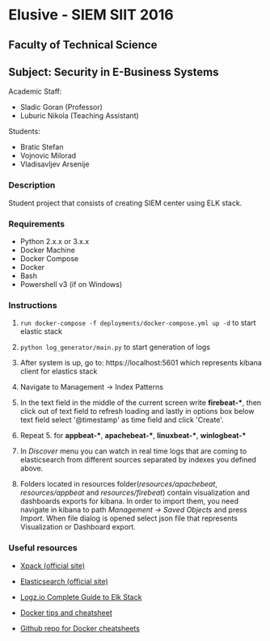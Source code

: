# Elusive - SIEM SIIT 2016

## Faculty of Technical Science
##  Subject: Security in E-Business Systems

Academic Staff:
- Sladic Goran (Professor)
- Luburic Nikola (Teaching Assistant) 

Students:
- Bratic Stefan
- Vojnovic Milorad
- Vladisavljev Arsenije

### Description

Student project that consists of creating SIEM center using ELK stack.

### Requirements

- Python 2.x.x or 3.x.x
- Docker Machine
- Docker Compose
- Docker
- Bash
- Powershell v3 (if on Windows)

### Instructions

1. ```run docker-compose -f deployments/docker-compose.yml up -d``` to start elastic stack 

2. ``` python log_generator/main.py ``` to start generation of logs

3. After system is up, go to: https://localhost:5601 which represents kibana client for elastics stack

4. Navigate to Management -> Index Patterns

5. In the text field in the middle of the current screen write __firebeat-\*__, then click out of text field to refresh loading and lastly in options box below text field select '@timestamp' as time field and click 'Create'.

6. Repeat 5. for __appbeat-\*__, __apachebeat-\*__, __linuxbeat-\*__, __winlogbeat-*__

7. In _Discover_ menu you can watch in real time logs that are coming to elasticsearch from different sources separated by indexes you defined above.

8. Folders located in resources folder(_resources/apachebeat_, _resources/appbeat_ and _resources/firebeat_)  contain visualization and dashboards exports for kibana. In order to import them, you need navigate in kibana to path _Management -> Saved Objects_ and press _Import_. When file dialog is opened select json file that represents Visualization or Dashboard export.

### Useful resources
 
- [Xpack (official site)](https://www.elastic.co/guide/en/x-pack/current/index.html)

- [Elasticsearch (official site)](https://www.elastic.co/guide/en/elasticsearch/reference/current/index.html)
 
- [Logz.io Complete Guide to Elk Stack](https://logz.io/learn/complete-guide-elk-stack/)

- [Docker tips and cheatsheet](https://blog.jez.io/2015/07/12/docker-tips-and-cheatsheet/)

- [Github repo for Docker cheatsheets](https://github.com/wsargent/docker-cheat-sheet)


